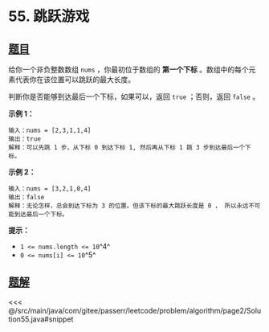 # 55. 跳跃游戏

## [题目](https://leetcode.cn/problems/jump-game/)
给你一个非负整数数组 `nums` ，你最初位于数组的 **第一个下标** 。数组中的每个元素代表你在该位置可以跳跃的最大长度。

判断你是否能够到达最后一个下标，如果可以，返回 `true` ；否则，返回 `false` 。

**示例 1：**

```
输入：nums = [2,3,1,1,4]
输出：true
解释：可以先跳 1 步，从下标 0 到达下标 1, 然后再从下标 1 跳 3 步到达最后一个下标。
```

**示例 2：**

```
输入：nums = [3,2,1,0,4]
输出：false
解释：无论怎样，总会到达下标为 3 的位置。但该下标的最大跳跃长度是 0 ， 所以永远不可能到达最后一个下标。
```

**提示：**

* `1 <= nums.length <= 10`^4^
* `0 <= nums[i] <= 10`^5^


## [题解](https://github.com/PasseRR/JavaLeetCode/blob/master/src/main/java/com/gitee/passerr/leetcode/problem/algorithm/page2/Solution55.java)

<<< @/src/main/java/com/gitee/passerr/leetcode/problem/algorithm/page2/Solution55.java#snippet
